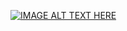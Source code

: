 
[![IMAGE ALT TEXT HERE](http://i.ytimg.com/vi/rsB8y3uh0Lg/maxresdefault.jpg)](https://youtu.be/rsB8y3uh0Lg)

